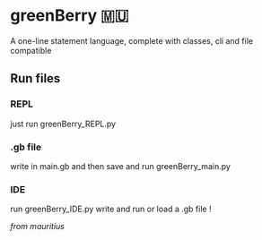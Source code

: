# greenBerry 🇲🇺
A one-line statement language, complete with classes, cli and file compatible

## Run files

### REPL

just run greenBerry_REPL.py

### .gb file

write in main.gb and then save and run greenBerry_main.py

### IDE

run greenBerry_IDE.py write and run or load a .gb file !

_from mauritius_
